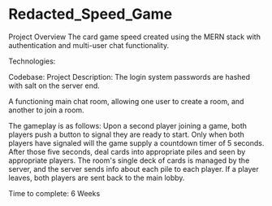 ﻿# Redacted_Speed_Game
Project Overview
The card game speed created using the MERN stack with authentication and multi-user chat functionality.


Technologies:
      

Codebase:
Project Description:
The login system passwords are hashed with salt on the server end.

A functioning main chat room, allowing one user to create a room, and another to join a room.

The gameplay is as follows:
Upon a second player joining a game, both players push a button to signal they are ready to start. Only when both players have signaled will the game supply a countdown timer of 5 seconds. After those five seconds, deal cards into appropriate piles and seen by appropriate players. The room's single deck of cards is managed by the server, and the server sends info about each pile to each player. If a player leaves, both players are sent back to the main lobby.

Time to complete:
 6 Weeks
